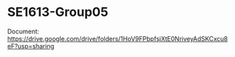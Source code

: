 # SE1613-Group05
Document: https://drive.google.com/drive/folders/1HoV9FPbpfsjXtE0NriveyAdSKCxcu8eF?usp=sharing
